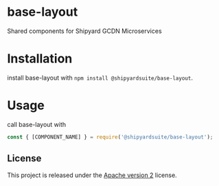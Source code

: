# base-layout
Shared components for Shipyard GCDN Microservices

# Installation
install base-layout with `npm install @shipyardsuite/base-layout`.

# Usage
call base-layout with 
```javascript
const { [COMPONENT_NAME] } = require('@shipyardsuite/base-layout');
```

## License
This project is released under the [Apache version 2](LICENSE) license.